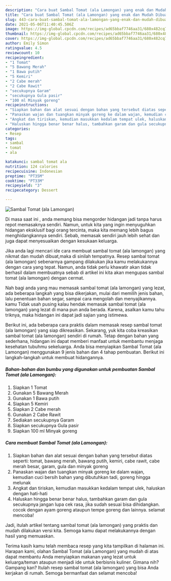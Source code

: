 ```yaml
---
description: "Cara buat Sambal Tomat (ala Lamongan) yang enak dan Mudah Dibuat"
title: "Cara buat Sambal Tomat (ala Lamongan) yang enak dan Mudah Dibuat"
slug: 443-cara-buat-sambal-tomat-ala-lamongan-yang-enak-dan-mudah-dibuat
date: 2021-05-06T11:40:45.506Z
image: https://img-global.cpcdn.com/recipes/ad65bbaf7746aa31/680x482cq70/sambal-tomat-ala-lamongan-foto-resep-utama.jpg
thumbnail: https://img-global.cpcdn.com/recipes/ad65bbaf7746aa31/680x482cq70/sambal-tomat-ala-lamongan-foto-resep-utama.jpg
cover: https://img-global.cpcdn.com/recipes/ad65bbaf7746aa31/680x482cq70/sambal-tomat-ala-lamongan-foto-resep-utama.jpg
author: Emily Simon
ratingvalue: 4.5
reviewcount: 10
recipeingredient:
- "1 Tomat"
- "5 Bawang Merah"
- "1 Bawa putih"
- "5 Kemiri"
- "2 Cabe merah"
- "2 Cabe Rawit"
- "secukupnya Garam"
- "secukupnya Gula pasir"
- "100 ml Minyak goreng"
recipeinstructions:
- "Siapkan bahan dan alat sesuai dengan bahan yang tersebut diatas seperti: tomat, bawang merah, bawang putih, kemiri, cabe rawit, cabe merah besar, garam, gula dan minyak goreng"
- "Panaskan wajan dan tuangkan minyak goreng ke dalam wajan, kemudian cuci bersih bahan yang dibutuhkan tadi, goreng hingga melunak"
- "Angkat dan tiriskan, kemudian masukkan kedalam tempat ulek, haluskan dengan hati-hati"
- "Haluskan hingga benar benar halus, tambahkan garam dan gula secukupnya jangan lupa cek rasa, jika sudah sesuai bisa dihidangkan. cocok dengan ayam goreng ataupun tempe goreng dan lainnya. selamat mencoba!"
categories:
- Resep
tags:
- sambal
- tomat
- ala

katakunci: sambal tomat ala 
nutrition: 124 calories
recipecuisine: Indonesian
preptime: "PT35M"
cooktime: "PT33M"
recipeyield: "3"
recipecategory: Dessert

---
```



![Sambal Tomat (ala Lamongan)](https://img-global.cpcdn.com/recipes/ad65bbaf7746aa31/680x482cq70/sambal-tomat-ala-lamongan-foto-resep-utama.jpg)

Di masa  saat ini , anda memang bisa mengorder hidangan jadi tanpa harus repot memasaknya sendiri. Namun, untuk kita yang ingin menyuguhkan hidangan eksklusif bagi orang tercinta, maka kita memang lebih bagus menghidangkannya sendiri. Sebab, memasak sendiri jauh lebih sehat dan juga dapat menyesuaikan dengan kesukaan keluarga.

Jika anda lagi mencari ide cara membuat sambal tomat (ala lamongan) yang nikmat dan mudah dibuat,maka di sinilah tempatnya. Resep sambal tomat (ala lamongan)  sebenarnya gampang dilakukan jika kamu melakukannya dengan cara yang tepat. Namun, anda tidak perlu khawatir akan tidak berhasil dalam membuatnya 
sebab di artikel ini kita akan mengupas sambal tomat (ala lamongan) dengan cermat.  



Nah bagi anda yang mau memasak sambal tomat (ala lamongan) yang lezat, ada beberapa langkah yang bisa dikerjakan, mulai dari memilih jenis bahan, lalu penentuan bahan segar, sampai cara mengolah dan menyajikannya. kamu Tidak usah pusing kalau hendak memasak sambal tomat (ala lamongan) yang lezat di mana pun anda berada. Karena, asalkan kamu  tahu triknya, maka hidangan ini dapat jadi sajian yang istimewa.

Berikut ini, ada beberapa cara praktis  dalam memasak resep sambal tomat (ala lamongan) yang siap dikreasikan. Sekarang, yuk kita coba kreasikan sambal tomat (ala lamongan) sendiri di rumah. Tetap dengan bahan yang sederhana, hidangan ini dapat memberi manfaat untuk membantu menjaga kesehatan tubuhmu sekeluarga. Anda bisa menyiapkan Sambal Tomat (ala Lamongan) menggunakan 9 jenis bahan dan 4 tahap pembuatan. Berikut ini langkah-langkah untuk membuat hidangannya.

<!--inarticleads1-->

##### Bahan-bahan dan bumbu yang digunakan untuk pembuatan Sambal Tomat (ala Lamongan):

1. Siapkan 1 Tomat
1. Gunakan 5 Bawang Merah
1. Gunakan 1 Bawa putih
1. Siapkan 5 Kemiri
1. Siapkan 2 Cabe merah
1. Gunakan 2 Cabe Rawit
1. Sediakan secukupnya Garam
1. Siapkan secukupnya Gula pasir
1. Siapkan 100 ml Minyak goreng




<!--inarticleads2-->

##### Cara membuat Sambal Tomat (ala Lamongan):

1. Siapkan bahan dan alat sesuai dengan bahan yang tersebut diatas seperti: tomat, bawang merah, bawang putih, kemiri, cabe rawit, cabe merah besar, garam, gula dan minyak goreng
1. Panaskan wajan dan tuangkan minyak goreng ke dalam wajan, kemudian cuci bersih bahan yang dibutuhkan tadi, goreng hingga melunak
1. Angkat dan tiriskan, kemudian masukkan kedalam tempat ulek, haluskan dengan hati-hati
1. Haluskan hingga benar benar halus, tambahkan garam dan gula secukupnya jangan lupa cek rasa, jika sudah sesuai bisa dihidangkan. cocok dengan ayam goreng ataupun tempe goreng dan lainnya. selamat mencoba!




Jadi, itulah artikel tentang  sambal tomat (ala lamongan)  yang praktis dan mudah dilakukan versi kita. Semoga kamu dapat melakukannya dengan hasil yang memuaskan. 

Terima kasih kamu telah membaca resep yang kita tampilkan di halaman ini. Harapan kami, olahan  Sambal Tomat (ala Lamongan) yang mudah di atas dapat membantu Anda menyiapkan makanan yang lezat untuk keluarga/teman ataupun menjadi ide untuk berbisnis kuliner. Gimana nih? Gampang kan? Itulah resep sambal tomat (ala lamongan) yang bisa Anda kerjakan di rumah. Semoga bermanfaat dan selamat mencoba!

